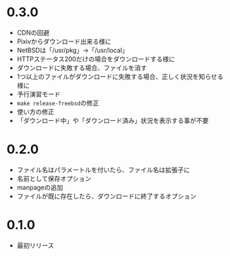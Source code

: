 # 0.3.0
* CDNの回避
* Pixivからダウンロード出来る様に
* NetBSDは「/usr/pkg」→「/usr/local」
* HTTPステータス200だけの場合をダウンロードする様に
* ダウンロードに失敗する場合、ファイルを消す
* 1つ以上のファイルがダウンロードに失敗する場合、正しく状況を知らせる様に
* 予行演習モード
* `make release-freebsd`の修正
* 使い方の修正
* 「ダウンロード中」や「ダウンロード済み」状況を表示する事が不要

# 0.2.0
* ファイル名はパラメートルを付いたら、ファイル名は拡張子に
* 名前として保存オプション
* manpageの追加
* ファイルが既に存在したら、ダウンロードに終了するオプション

# 0.1.0
* 最初リリース
